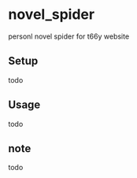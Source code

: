 # novel_spider

personl novel spider for t66y website

## Setup

todo

## Usage

todo

## note

todo
